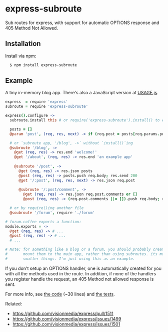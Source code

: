 # express-subroute

Sub routes for express, with support for automatic OPTIONS response and 405
Method Not Allowed.

## Installation

Install via npm:

```bash
  $ npm install express-subroute
```

## Example
A tiny in-memory blog app. There's also a JavaScript version
at [USAGE.js](https://github.com/shesek/express-subroute/blob/master/USAGE.js).

```coffee
express  = require 'express'
subroute = require 'express-subroute'

express().configure ->
  subroute.install this # or require('express-subroute').install() to enable globally

  posts = []
  @param 'post', (req, res, next) -> if (req.post = posts[req.params.post])? then do next else res.send 404

  # or `subroute app, '/blog', ->` without `install()`ing
  @subroute '/blog', ->
    @get (req, res) -> res.end 'welcome!'
    @get '/about', (req, res) -> res.end 'an example app'
    
    @subroute '/post', ->
      @get (req, res) -> res.json posts
      @post (req, res) -> posts.push req.body; res.send 200
      @get '/:post', (req, res, next) -> res.json req.post
 
      @subroute '/:post/comment', ->
        @get (req, res) -> res.json req.post.comments or []
        @post (req, res) -> (req.post.comments ||= []).push req.body; res.send 200

  # or by require()ing another file
  @soubroute '/forum', require './forum'

# forum.coffee exports a function:
module.exports = ->
  @get (req, res) -> # ...
  @post (req, res) -> # ...
  # ...

# Note: for something like a blog or a forum, you should probably create sub-apps and
#       mount them to the main app, rather than using subroutes. its more suitable for
#       smaller things. I'm just using this as an example.
```

If you don't setup an OPTIONS handler, one is automatically created for you
with all the methods used in the route. In addition, if none of the handlers
you register handle the request, an 405 Method not allowed response is sent.

For more info, see [the code](https://github.com/shesek/express-subroute/blob/master/index.coffee) (~30 lines) and [the tests](https://github.com/shesek/express-subroute/blob/master/test.coffee).

Related:

- https://github.com/visionmedia/express/pull/1511
- https://github.com/visionmedia/express/issues/1499
- https://github.com/visionmedia/express/issues/1501

